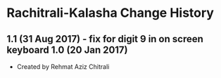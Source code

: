 Rachitrali-Kalasha Change History
=======================

1.1 (31 Aug 2017) - fix for digit 9 in on screen keyboard
1.0 (20 Jan 2017)
-----------------

* Created by Rehmat Aziz Chitrali
